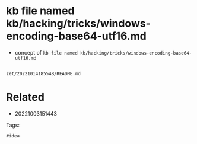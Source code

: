 # kb file named kb/hacking/tricks/windows-encoding-base64-utf16.md

- concept of `kb file named kb/hacking/tricks/windows-encoding-base64-utf16.md`

```
```

` zet/20221014185548/README.md `

# Related

- 20221003151443

Tags:

    #idea
